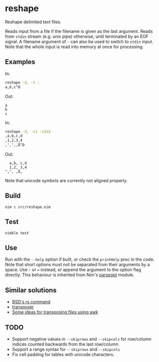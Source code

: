 # reshape

Reshape delimited text files.

Reads input from a file if the filename is given as the last argument.
Reads from `stdin` stream (e.g. unix pipe) otherwise, until terminated by an EOF signal.
A filename argument of `-` can also be used to switch to `stdin` input.
Note that the whole input is read into memory at once for processing.

## Examples

In:

```sh
reshape -d, -t -
a,b,c^D
```

Out:

```
a
b
c
```

In:

```sh
reshape -d, -c1 -s3x4
,a,b,c,d
,1,2,3,4
,",",,ß^D
```

Out:

```
  a,b, c,d
  1,2, 3,4
",", ,ß,
```

Note that unicode symbols are currently not aligned properly.

## Build

`nim c src/reshape.nim`

## Test

`nimble test`

## Use

Run with the `--help` option if built, or check the `printHelp` proc in the code.
Note that short options must not be separated from their arguments by a space.
Use `:` or `=` instead, or append the argument to the option flag directly.
This behaviour is inherited from Nim's [parseopt][parseopt] module.

## Similar solutions

- [BSD's rs command](https://man.netbsd.org/rs.1)
- [transposer](https://github.com/keithhamilton/transposer)
- [Some ideas for transposing files using awk](https://stackoverflow.com/questions/1729824/an-efficient-way-to-transpose-a-file-in-bash)

## TODO

- Support negative values in `--skiprows` and `--skipcols`
  for row/column indices counted backwards from the last row/column.
- Support a range syntax for `--skiprows` and `--skipcols`
- Fix cell padding for tables with unicode characters.

[parseopt]: https://nim-lang.org/docs/parseopt.html

